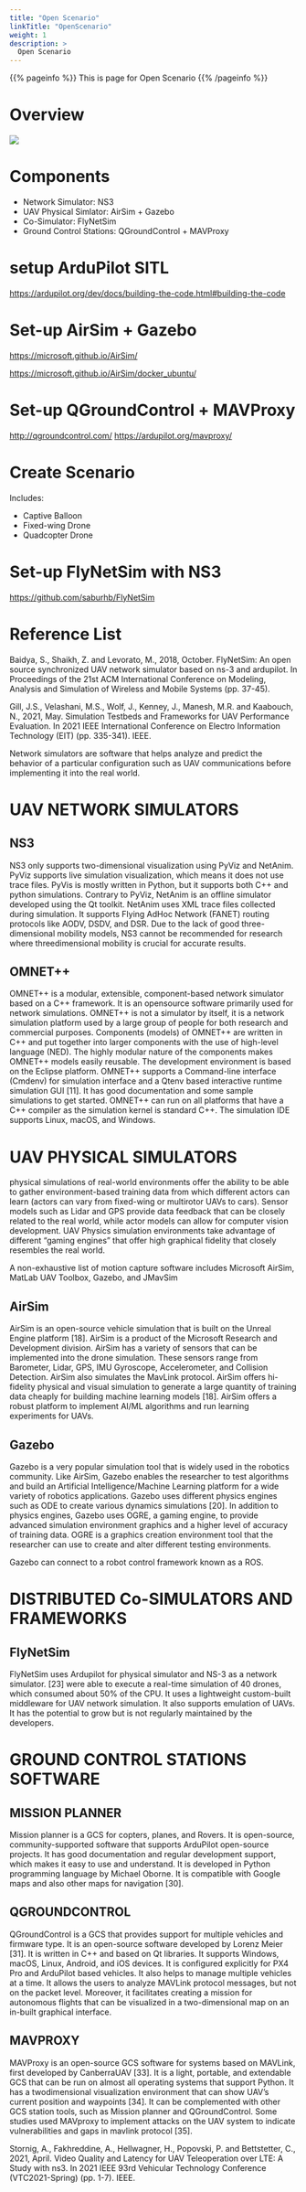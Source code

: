 ```yaml
---
title: "Open Scenario"
linkTitle: "OpenScenario"
weight: 1
description: >
  Open Scenario
---
```


{{% pageinfo %}}
This is page for Open Scenario
{{% /pageinfo %}}

# Overview
![](https://res.cloudinary.com/dkvj6mo4c/image/upload/v1672096805/Open_Scenario_zskcmw.png)

# Components
+ Network Simulator: NS3
+ UAV Physical Simlator: AirSim + Gazebo
+ Co-Simulator: FlyNetSim
+ Ground Control Stations: QGroundControl + MAVProxy

# setup ArduPilot SITL
https://ardupilot.org/dev/docs/building-the-code.html#building-the-code

# Set-up AirSim + Gazebo
https://microsoft.github.io/AirSim/

https://microsoft.github.io/AirSim/docker_ubuntu/

# Set-up QGroundControl + MAVProxy
http://qgroundcontrol.com/
https://ardupilot.org/mavproxy/

# Create Scenario
Includes:
+ Captive Balloon
+ Fixed-wing Drone
+ Quadcopter Drone

# Set-up FlyNetSim with NS3
https://github.com/saburhb/FlyNetSim

# Reference List
Baidya, S., Shaikh, Z. and Levorato, M., 2018, October. FlyNetSim: An open source synchronized UAV network simulator based on ns-3 and ardupilot. In Proceedings of the 21st ACM International Conference on Modeling, Analysis and Simulation of Wireless and Mobile Systems (pp. 37-45).

Gill, J.S., Velashani, M.S., Wolf, J., Kenney, J., Manesh, M.R. and Kaabouch, N., 2021, May. Simulation Testbeds and Frameworks for UAV Performance Evaluation. In 2021 IEEE International Conference on Electro Information Technology (EIT) (pp. 335-341). IEEE.

Network simulators are software that helps analyze and predict the behavior of a particular configuration such as UAV communications before implementing it into the real world.

# UAV NETWORK SIMULATORS
## NS3
NS3 only supports two-dimensional visualization using PyViz and NetAnim. PyViz supports live simulation visualization, which means it does not use trace files. PyVis is mostly written in Python, but it supports both C++ and python simulations. Contrary to PyViz, NetAnim is an offline simulator developed using the Qt toolkit. NetAnim uses XML trace files collected during simulation. It supports Flying AdHoc Network (FANET) routing protocols like AODV, DSDV, and DSR. Due to the lack of good three-dimensional mobility models, NS3 cannot be recommended for research where threedimensional mobility is crucial for accurate results.

## OMNET++
OMNET++ is a modular, extensible, component-based network simulator based on a C++ framework. It is an opensource software primarily used for network simulations. OMNET++ is not a simulator by itself, it is a network simulation platform used by a large group of people for both research and commercial purposes. Components (models) of OMNET++ are written in C++ and put together into larger components with the use of high-level language (NED). The highly modular nature of the components makes OMNET++ models easily reusable. The development environment is based on the Eclipse platform. OMNET++ supports a Command-line interface (Cmdenv) for simulation interface and a Qtenv based interactive runtime simulation GUI [11]. It has good documentation and some sample simulations to get started. OMNET++ can run on all platforms that have a C++ compiler as the simulation kernel is standard C++. The simulation IDE supports Linux, macOS, and Windows. 

# UAV PHYSICAL SIMULATORS
physical simulations of real-world environments offer the ability to be able to gather environment-based training data from which different actors can learn (actors can vary from fixed-wing or multirotor UAVs to cars). Sensor models such as Lidar and GPS provide data feedback that can be closely related to the real world, while actor models can allow for computer vision development. UAV Physics simulation environments take advantage of different “gaming engines” that offer high graphical fidelity that closely resembles the real world.

A non-exhaustive list of motion capture software includes Microsoft AirSim, MatLab UAV Toolbox, Gazebo, and JMavSim

## AirSim
AirSim is an open-source vehicle simulation that is built on the Unreal Engine platform [18]. AirSim is a product of the Microsoft Research and Development division.
AirSim has a variety of sensors that can be implemented into the drone simulation. These sensors range from Barometer, Lidar, GPS, IMU Gyroscope, Accelerometer, and Collision Detection. AirSim also simulates the MavLink protocol. AirSim offers hi-fidelity physical and visual simulation to generate a large quantity of training data cheaply for building machine learning models [18]. AirSim offers a robust platform to implement AI/ML algorithms and run learning experiments for UAVs. 

## Gazebo
Gazebo is a very popular simulation tool that is widely used in the robotics community. Like AirSim, Gazebo enables the researcher to test algorithms and build an Artificial Intelligence/Machine Learning platform for a wide variety of robotics applications. Gazebo uses different physics engines such as ODE to create various dynamics simulations [20]. In addition to physics engines, Gazebo uses OGRE, a gaming engine, to provide advanced simulation environment graphics and a higher level of accuracy of training data. OGRE is a graphics creation environment tool that the researcher can use to create and alter different testing environments.

Gazebo can connect to a robot control framework known as a ROS.

# DISTRIBUTED Co-SIMULATORS AND FRAMEWORKS
## FlyNetSim
FlyNetSim uses Ardupilot for physical simulator and NS-3 as a network simulator. [23] were able to execute a real-time simulation of 40 drones, which consumed about 50% of the CPU. It uses a lightweight custom-built middleware for UAV network simulation. It also supports emulation of UAVs. It has the potential to grow but is not regularly maintained by the developers. 

# GROUND CONTROL STATIONS SOFTWARE
## MISSION PLANNER
Mission planner is a GCS for copters, planes, and Rovers. It is open-source, community-supported software that supports ArduPilot open-source projects. It has good documentation and regular development support, which makes it easy to use and understand. It is developed in Python programming language by Michael Oborne. It is compatible with Google maps and also other maps for navigation [30].

## QGROUNDCONTROL
QGroundControl is a GCS that provides support for multiple vehicles and firmware type. It is an open-source software developed by Lorenz Meier [31]. It is written in C++ and based on Qt libraries. It supports Windows, macOS, Linux, Android, and iOS devices. It is configured explicitly for PX4 Pro and ArduPilot based vehicles. It also helps to manage multiple vehicles at a time. It allows the users to analyze MAVLink protocol messages, but not on the packet level. Moreover, it facilitates creating a mission for autonomous flights that can be visualized in a two-dimensional map on an in-built graphical interface.

## MAVPROXY
MAVProxy is an open-source GCS software for systems based on MAVLink, first developed by CanberraUAV [33]. It is a light, portable, and extendable GCS that can be run on almost all operating systems that support Python. It has a twodimensional visualization environment that can show UAV’s current position and waypoints [34]. It can be complemented with other GCS station tools, such as Mission planner and QGroundControl. Some studies used MAVproxy to implement attacks on the UAV system to indicate vulnerabilities and gaps in mavlink protocol [35].


Stornig, A., Fakhreddine, A., Hellwagner, H., Popovski, P. and Bettstetter, C., 2021, April. Video Quality and Latency for UAV Teleoperation over LTE: A Study with ns3. In 2021 IEEE 93rd Vehicular Technology Conference (VTC2021-Spring) (pp. 1-7). IEEE.
